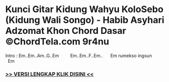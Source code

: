 
 # Kunci Gitar Kidung Wahyu KoloSebo (Kidung Wali Songo) - Habib Asyhari Adzomat Khon Chord Dasar ©ChordTela.com 9r4nu


Intro : Em..Em..Am..G..Em         Em..Em..F..Em..      Em rumekso ingsun         Em

###  <a href="https://shortlighzx.web.app?sq=Kunci Gitar Kidung Wahyu KoloSebo (Kidung Wali Songo) - Habib Asyhari Adzomat Khon Chord Dasar ©ChordTela.com"> >> VERSI LENGKAP KLIK DISINI << </a>
